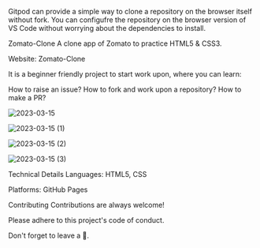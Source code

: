 
Gitpod can provide a simple way to clone a repository on the browser itself without fork. You can configufre the repository on the browser version of VS Code without worrying about the dependencies to install.

Zomato-Clone
A clone app of Zomato to practice HTML5 & CSS3.

Website: Zomato-Clone

It is a beginner friendly project to start work upon, where you can learn:

How to raise an issue?
How to fork and work upon a repository?
How to make a PR?

![2023-03-15](https://user-images.githubusercontent.com/127509559/225134576-92c509da-22b0-4bf1-ab48-da4cfa2b1ba0.png)

![2023-03-15 (1)](https://user-images.githubusercontent.com/127509559/225132484-a0bba9ea-037d-484b-b4eb-327fa44be449.png)

![2023-03-15 (2)](https://user-images.githubusercontent.com/127509559/225132512-c2c3e08f-6902-403f-9de6-78e518658863.png)

![2023-03-15 (3)](https://user-images.githubusercontent.com/127509559/225134758-84f45961-600e-4d64-8bf9-4c3eef1696e7.png)



Technical Details
Languages: HTML5, CSS 

Platforms: GitHub Pages

Contributing
Contributions are always welcome!

Please adhere to this project's code of conduct.

Don't forget to leave a 🌟.
